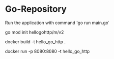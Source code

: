 # Go-Repository 

Run the application with command 'go run main.go'

go mod init hellogohttp/m/v2

docker build -t hello_go_http .

docker run -p 8080:8080 -t hello_go_http